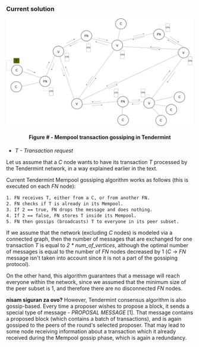 ### Current solution

![](https://github.com/lukamiletic95/papers/blob/master/images/fig3.png)
<div align='center'> 
	<h4>Figure # - Mempool transaction gossiping in Tendermint</h4>
</div>

* *T - Transaction request*

Let us assume that a *C* node wants to have its transaction *T* processed by the Tendermint network, in a way explained earlier in the text.

Current Tendermint Mempool gossiping algorithm works as follows (this is executed on each *FN* node):

	1. FN receives T, either from a C, or from another FN.
	2. FN checks if T is already in its Mempool.
	3. If 2 == true, FN drops the message and does nothing.
	4. If 2 == false, FN stores T inside its Mempool.
	5. FN then gossips (broadcasts) T to everyone in its peer subset.
	
If we assume that the network (excluding *C* nodes) is modeled via a connected graph, then the number of messages that are exchanged for one transaction *T* is equal to *2 * num_of_vertices*, although the optimal number of messages is equal to the number of *FN* nodes decreased by 1 (*C* → *FN* message isn't taken into account since it is not a part of the gossiping protocol).
	
On the other hand, this algorithm guarantees that a message will reach everyone within the network, since we assumed that the minimum size of the peer subset is 1, and therefore there are no disconnected *FN* nodes.

**nisam siguran za ovo?**
However, Tendermint consensus algorithm is also gossip-based. Every time a proposer wishes to propose a block, it sends a special type of message - *PROPOSAL MESSAGE* [1]. That message contains a proposed block (which contains a batch of transactions), and is again gossiped to the peers of the round's selected proposer. That may lead to some node receiving information about a transaction which it already received during the Mempool gossip phase, which is again a redundancy.



<!--stackedit_data:
eyJoaXN0b3J5IjpbMTU0NTM4MTkzNywtNzQ1MzYyOTU2LC02OD
M3ODExMTMsMTU2NzIxODQyOCw2Njc3OTQwNTksLTE4Njk0NzUz
MDIsLTQzMzIwMjQ3Miw0NDQ5ODcxNTYsMTE1MzcwNjQyNiwtMT
I2MTMxMjM2Myw1MjQwMzM1MDQsMTg5NjQyNDM2OCwtMTE2Mjcz
MDA2NiwtMzkzMTI1MzMyLDMxMzQ3MTI3NF19
-->